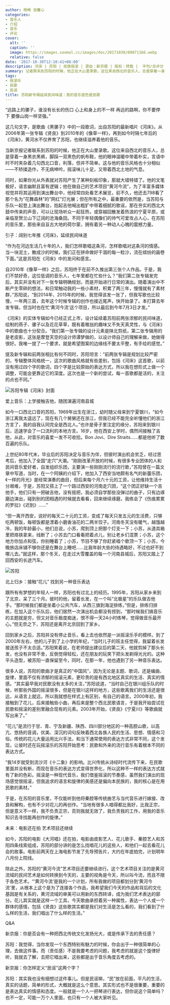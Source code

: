 ```yaml
---
author: 杨畅 张馨心
categories:
- 音乐人
- 介绍
- 音乐
- 评论
cover:
  alt: ''
  caption: ''
  image: https://images.soomal.cc/images/doc/20171030/00071166.webp
  relative: false
date: '2017-10-30T12:10:41+08:00'
description: 河床 | 苏阳 | 民族摇滚 | 源自：新京报 | 版权：转载 |  平均/总评分：10.00/20
summary: 记者联系到苏阳的时候，他正在大山里录歌。这位来自西北的音乐人，总是穿着一身黑衣黑裤，脚踩一双黑色的帆布鞋，他的眼神温暖中带着朴实，言语中时不时夹杂着几句西北口音，利落，但并不简单。这与他的音乐风格也十分相似――不矫揉造作，不无病呻吟，摇滚味儿十足，又带着西北土地的气息……
tags:
- 摇滚乐
- 民歌
- 民谣
title: 苏阳新专辑延续民间味道：我的音乐底色是民歌
---
```


“远路上的骡子，谁没有长长的伤口 心上和身上的不一样 再远的路啊，你不要停下 要像山岗一样坚强。”

这几句文字，是歌曲《黑骡子》中的一段歌词，出自苏阳的最新唱片《河床》。从2006年第一张专辑《贤良》到2010年的《像草一样》，再到如今时隔七年后的《河床》，黄河水不仅养育了苏阳，也继续滋养着他的音乐。

当新京报记者联系到苏阳的时候，他正在大山里录歌。这位来自西北的音乐人，总是穿着一身黑衣黑裤，脚踩一双黑色的帆布鞋，他的眼神温暖中带着朴实，言语中时不时夹杂着几句西北口音，利落，但并不简单。这与他的音乐风格也十分相似――不矫揉造作，不无病呻吟，摇滚味儿十足，又带着西北土地的气息。

同时，如果你光从外表就对苏阳产生了某种刻板印象，那就大错特错了。他的文笔极好，语言幽默且富有逻辑；他在做自己的艺术项目“黄河今流”，为了丰富多媒体视觉并将其运用到演出舞台中，他经常四处看艺术展览，前不久，他还去798看了那个名为“花舞森林”的“网红”灯光展；但在所有之中，最重要的依然是，当苏阳与乐队一起登上演出舞台，抱起吉他喊出粗犷中带着细腻的歌谣，那在夯实的西北大鼓中传来的声音，可以让现场听众一起狂热，或穿越回散发着热浪的宁夏平原，或亲临至贺兰山下辽阔的沧海桑田。不同于年轻偶像们的帅气可爱攻占人心，在苏阳的音乐里，那些来自亘古大地的荷尔蒙，拥有着另一种动人心魄的震撼力量。

引子：阔别七年推《河床》，延续民间味道

“作为在河边生活几十年的人，我们怎样歌唱这条河，怎样歌唱对这条河的情感。当一块泥土，散成沙的时候，我们正在拼命做好干涸的每一粒沙，流在缤纷的画卷下面。”这是苏阳在《河床》中的发问和感言。

自2010年《像草一样》之后，苏阳终于在前不久推出第三张个人作品。于是，我们不禁好奇，这位低调的音乐人，七年里都在忙些什么？“我们第二张专辑发完后，其实并没有对下一张专辑明确规划，而是开始进行日常的演出。随着演出中不断产生零碎的想法，和日常触动我的一些小素材，积累了两三年，慢慢就有了素材群，”苏阳说，“到2014年、2015年的时候，我觉得该发一张了，但我写歌也比较慢，一年两三首，去年这个时候专辑的创作也接近尾声，快开始录了。本打算去年发专辑，但当时也在忙‘黄河今流’这个项目，所以最后到今年7月3日才发。”

《河床》的实体专辑如今已经正式上市，设计延续着苏阳前两张浓郁的民间味道，绘制的燕子、骡子以及花花草草，既有着稚拙的趣味又不失天真灵性，与《河床》中的歌曲也十分契合。“我们第一张专辑的设计元素是陕北剪纸，第二张专辑用的是老皮影，这张是摩登天空的设计师谭梦做的，以设计师自己的理解来做，她做得很好。我唯一提了一个要求，就是希望图案的边缘线不要太平整，有手绘的感觉。”

提及新专辑和前两张相比有何不同时，苏阳坦言：“前两张专辑是规划比较严密的，专辑整体风格统一，这次的歌曲风格就有些差别，包括《河床》这首歌，以前没有用过四个字的歌词，四个字是比较原始的表达方式，所以我在想形式上做一个调整，可能会更靠近它的深度。这次也是一个新的尝试，每一首歌都是活的，关注的点也不同。”

![苏阳专辑《河床》封面](https://images.soomal.cc/images/doc/20171030/00071166.webp)





爱上音乐：上学接触吉他，随团演遍河南县城

如今一口西北口音的苏阳，1969年出生在浙江，幼时随父母来到宁夏银川，“如今浙江离我太遥远了，现在有几个舅舅还在浙江，但我已经不能完全听懂他们的浙江方言了，我的自我认同完全是西北人。”也许是骨子里注定的缘分，苏阳来到银川后，迅速学会了一口流利的本地方言。16岁，他在西安上学时，偶然间接触了吉他，从此，对音乐的喜爱一发不可收拾。Bon Jovi、Dire Straits……都是他听了数百遍的乐队。

上世纪80年代末，毕业后的苏阳决定与音乐为伴，但彼时演出机会贫乏，经过思考后，他加入了全国“走穴”大潮。“刚刚改革开放的时候，有很多专业团体的人和民间音乐爱好者，自发组织乐团，主要演一些刚刚流行的流行歌，”苏阳曾在一篇文章中写道，当时，在一个阿姨的介绍下，他加入了西安当地颇有名气的新蕾乐团，《一样的月光》是经常演奏的曲目，但后来每个月六十元的工资，让他维持生活十分艰难，于是，苏阳又搭上了一个路过西安的河南走穴团，“这个团正好缺一个吉他手，他们只有一把破吉他，没有摇把，我必须自学那些没弹过的曲子，只有边琢磨边演出，碰到别的团相遇的时候就去看看，回来继续琢磨，我练会了《伤痕累累的罗拉》《迟到》……”

“但一离开西安，说好的每天二十元的工资，变成了每天只发五元的生活费，只够吃两顿饭，每顿饭都是漂着小磨香油花的二两半饺子。河南冬天没有暖气，越饿越冷，我的年龄最小，他们总说，小苏，爬到顶上把那个灯支一下；小苏，从道具箱里把烙铁拿来，线断了；小苏去门口看看把着点儿，别让老乡们混票；小苏，这个地方你加点和弦，你别睡着了；小苏，节目不够了你赶紧唱个歌顶一下；小苏，今晚旅店床铺不够你还是在舞台上睡吧……比我年龄大些的待遇略好，不过也好不到哪儿去。”就这样，那个冬天，在走过大雪覆盖的每一个河南县城后，苏阳又踏上了回西安的长途汽车。

![苏阳](https://images.soomal.cc/images/doc/20171030/00071167.webp)





北上归乡：接触“花儿” 找到另一种音乐表达

跟所有有梦想的年轻人一样，苏阳也有过北上的经历。1995年，苏阳从家乡来到了北京，呆了三个月。彼时的他，留着长发，在一个叫“北极星”的乐队做吉他手。“那时候我们都是坐着小公共汽车，从西三旗到海淀排练，”但是，排练归排练，在加入这个乐队后，他们居然一次演出机会都没有捞到，“那时候我们搞音乐的主题就是穷，但又对音乐极度痴迷，恨不得一天24小时练琴，觉得做音乐最开心。”但无奈之下，苏阳还是离开北京回到了家乡。

回到家乡之后，苏阳并没有停止音乐，看上去也依然是一派摇滚乐手的模样。到了2000年左右，他的儿子到了上小学的年纪，“当时儿子的班主任觉得，我留着长发接送孩子不太合适。”苏阳笑着说，在老师提出建议后的第二天，他就剪掉了那头长发，也没有非常不舍，反倒觉得轻松，还在朋友的玩笑下把头发剃得光光的。这种平头造型，被苏阳一直保留至今，同时，在那一年，他也遇到了另一种音乐表达。

很多人说，苏阳的歌曲才是真正的“中国风”，因为无论是主题、歌词，还是编曲、旋律，里面不仅有浓郁的摇滚元素，更珍贵的是有西北地区真实的生活、真实的情感。“其实最早我对民歌没有太多的关注，”苏阳说道，“当时自己在银川组乐队的时候，听那些外国的摇滚很多，但是在银川这样的地方，这些歌离我们的生活还是很远，从语言上就远，所以我就想在样式上有区别，有自己的语言。2000年初，我接触到了花儿，后来接触些小曲，再后来是整个西北民歌语言，于是我开始尝试在民歌和摇滚的差别里融合现有的元素。2003年开始，《贤良》《宁夏川》等歌曲就写出来了。”

“花儿”是流行于甘、青、宁及新疆、陕西、四川部分地区的一种高腔山歌，以高亢、悠扬的音调，优美、深沉的词句反映着西北各族人民的生活、思想、情感和习俗。传统的花儿大量运用比兴手法，和当下通常使用的表达方式非常不同，这个发现，让彼时还在玩摇滚乐的苏阳开始思考：民歌和外来的流行音乐有着根本不同的表达方式。

“我14岁就受到流沙河《十二象》的影响。比兴传统从诗经时代流传下来，在民歌里面并没有断，而现在音乐的表达方式变得世界化，所以这种不一样的表达方式就有了新的色彩。摇滚是一种现代音乐，我们借鉴摇滚的节奏感，虽然我们演出的现场感觉很摇滚，但我追求的语言和旋律的美感还是偏向本民族的，我的核心是在用民歌的素材。”

于是，在苏阳的音乐里，不仅能听到他将秦腔等传统曲艺与当代音乐进行嫁接、改良和解构，也有不少对花儿的再创作。“当地有很多人唱得都比我好，比我正宗，但是意义不一样，我不负责正宗，否则我就无效了，我负责我的工作，用我的音乐知识去寻找能再创作的旋律。”

未来：电影还在拍 艺术项目还继续

如今，苏阳的电影《大河唱》还在拍，电影由皮影艺人、花儿歌手、秦腔艺人和苏阳四条线索组成，苏阳的部分讲的是怎么找唱花儿的这些人，和他们一起去看花儿会的故事。电影前两天在上海电影节发了先导预告片，大约在年底拍完，计划明年八月份上院线。

除此之外，苏阳的“黄河今流”艺术项目还要继续进行。这个艺术项目关注的是黄河流域的民间艺术是如何转换到今天的，主要的视角是今天，所以叫今流，而且不限于各色艺术。“‘黄河今流’是我的一个计划，所有我做的项目都划分到‘黄河今流’里，从根本上这个是为了连接各个作品，我希望我们今天的作品和背后的文化基因是有关系的，黄河流域的审美可以用新的东西转译，成为我们艺术表达的部分。花儿其实就是这样一个工具，今天歌曲承担着另一种属性，表达一个人或一个群体的感情，包括《贤良》这些歌其实都是我们对生活是怎么看的，我们看到了什么样的生活，我们唱出了什么样的生活。”

Q&A

新京报：你是否会有一种把西北传统文化发扬光大，或是传承下去的责任感？

苏阳：我觉得，当你发现一个东西特别有魅力的时候，你会出于一种很简单的心理，去做这件事。而（责任感）不是我要考虑的问题，我考虑的就是这个旋律好听，我就去了解，去把它唱出来，这些都是出于音乐角度去考虑的。

新京报：你怎样定义“民谣”这两个字？

苏阳：其实我也没有细想过这件事儿。但是民谣嘛，“民”放在前面，平凡的生活，真实的话题，简单的形式，大概就是这么个意思。其实形式也不是很重要，重要的是表达真实的情感和态度。一般就是一个人一把琴进行表达，但你说这个简单吗？也不一定，可能一万个人里面，也只有一个人被大家听见。